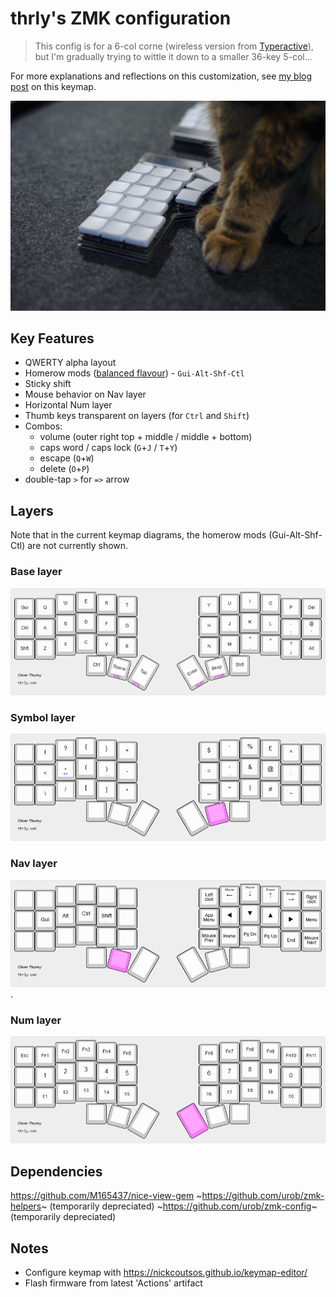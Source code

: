 # thrly's ZMK configuration

> This config is for a 6-col corne (wireless version from [Typeractive](https://typeractive.xyz/)), but I'm gradually trying to wittle it down to a smaller 36-key 5-col...

For more explanations and reflections on this customization, see [my blog post](https://thrly.com/blog/thoughts-on-customising-a-split-keyboard-layout/) on this keymap.

![cat paws and keyboard closeup](./img/cat-corne.jpg)

## Key Features

- QWERTY alpha layout
- Homerow mods ([balanced flavour](https://zmk.dev/docs/keymaps/behaviors/hold-tap#option-3-balanced)) - `Gui-Alt-Shf-Ctl`
- Sticky shift
- Mouse behavior on Nav layer
- Horizontal Num layer
- Thumb keys transparent on layers (for `Ctrl` and `Shift`)
- Combos:
  - volume (outer right top + middle / middle + bottom)
  - caps word / caps lock (`G`+`J` / `T`+`Y`)
  - escape (`Q`+`W`)
  - delete (`O`+`P`)
- double-tap `>` for `=>` arrow

## Layers

Note that in the current keymap diagrams, the homerow mods (Gui-Alt-Shf-Ctl) are not currently shown.

### Base layer

![Base keymap diagram](./img/corne-base-layer.png)

### Symbol layer

![Symbol keymap diagram](./img/corne-symbol-layer.png)

### Nav layer

![Nav keymap diagram](./img/corne-nav-layer.png)
.
### Num layer

![Num keymap diagram](./img/corne-num-layer.png)

## Dependencies

https://github.com/M165437/nice-view-gem
~https://github.com/urob/zmk-helpers~ (temporarily depreciated)
~https://github.com/urob/zmk-config~ (temporarily depreciated)

## Notes

- Configure keymap with https://nickcoutsos.github.io/keymap-editor/
- Flash firmware from latest 'Actions' artifact
